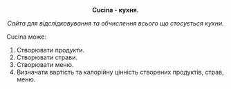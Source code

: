 <p align="center" style="text-align:center">
<b>Cucina - кухня.</b>
</p>

<p align="center" style="text-align:center">
<i>Сайта для відслідковування та обчислення всього що стосується кухни.</i>
</p>

Cucina може:

1. Створювати продукти.
2. Створювати страви.
3. Створювати меню.
4. Визначати вартість та калорійну цінність створених продуктів, страв, меню.
